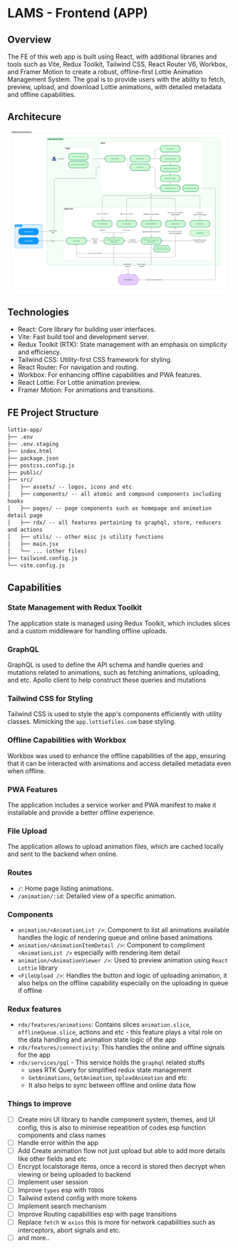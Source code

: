# LAMS - Frontend (APP)

## Overview

The FE of this web app is built using React, with additional libraries and tools such as Vite, Redux Toolkit, Tailwind CSS, React Router V6, Workbox, and Framer Motion to create a robust, offline-first Lottie Animation Management System. The goal is to provide users with the ability to fetch, preview, upload, and download Lottie animations, with detailed metadata and offline capabilities.

## Architecure
![Architecure Diagram Frontend](./arch-diagram2.png)

## Technologies
- React: Core library for building user interfaces.
- Vite: Fast build tool and development server.
- Redux Toolkit (RTK): State management with an emphasis on simplicity and efficiency.
- Tailwind CSS: Utility-first CSS framework for styling.
- React Router: For navigation and routing.
- Workbox: For enhancing offline capabilities and PWA features.
- React Lottie: For Lottie animation preview.
- Framer Motion: For animations and transitions.

## FE Project Structure
```
lottie-app/
├── .env
├── .env.staging
├── index.html
├── package.json
├── postcss.config.js
├── public/
├── src/
│   ├── assets/ -- logos, icons and etc
│   ├── components/ -- all atomic and compound components including hooks
│   ├── pages/ -- page components such as homepage and animation detail page
│   ├── rdx/ -- all features pertaining to graphql, store, reducers and actions
│   ├── utils/ -- other misc js utility functions
│   ├── main.jsx
│   └── ... (other files)
├── tailwind.config.js
└── vite.config.js

```

## Capabilities
### State Management with Redux Toolkit
The application state is managed using Redux Toolkit, which includes slices and a custom middleware for handling offline uploads.

### GraphQL
GraphQL is used to define the API schema and handle queries and mutations related to animations, such as fetching animations, uploading, and etc. Apollo client to help construct these queries and mutations

### Tailwind CSS for Styling
Tailwind CSS is used to style the app's components efficiently with utility classes. Mimicking the `app.lottiefiles.com` base styling.

### Offline Capabilities with Workbox
Workbox was used to enhance the offline capabilities of the app, ensuring that it can be interacted with animations and access detailed metadata even when offline.

### PWA Features
The application includes a service worker and PWA manifest to make it installable and provide a better offline experience.

### File Upload
The application allows to upload animation files, which are cached locally and sent to the backend when online.

### Routes

- `/`: Home page listing animations.
- `/animation/:id`: Detailed view of a specific animation.

### Components
- `animation/<AnimationList />`: Component to list all animations available handles the logic of rendering queue and online based animations
- `animation/<AnimationItemDetail />`: Component to compliment `<AnimationList />` especially with rendering item detail
- `animation/<AnimationViewer />`: Used to preview animation using `React Lottie` library
- `<FileUpload />`: Handles the button and logic of uploading animation, it also helps on the offline capability especially on the uploading in queue if offline

### Redux features
- `rdx/features/animations`: Contains slices `animation.slice`, `offlineQueue.slice`, actions and etc - this feature plays a vital role on the data handling and animation state logic of the app
- `rdx/features/connectivity`: This handles the online and offline signals for the app
- `rdx/services/gql` - This service holds the `graphql` related stuffs
    - uses RTK Query for simplified redux state management
    - `GetAnimations`, `GetAnimation`, `UploadAnimation` and etc
    - It also helps to sync between offline and online data flow

### Things to improve
- [ ] Create mini UI library to handle component system, themes, and UI config, this is also to minimise repeatition of codes esp function components and class names
- [ ] Handle error within the app
- [ ] Add Create animation flow not just upload but able to add more details like other fields and etc
- [ ] Encrypt localstorage items, once a record is stored then decrypt when viewing or being uploaded to backend
- [ ] Implement user session
- [ ] Improve `types` esp with `TODO`s
- [ ] Tailwind extend config with more tokens
- [ ] Implement search mechanism
- [ ] Improve Routing capabilities esp with page transitions
- [ ] Replace `fetch` w `axios` this is more for network capabilities such as interceptors, abort signals and etc.
- [ ] and more..